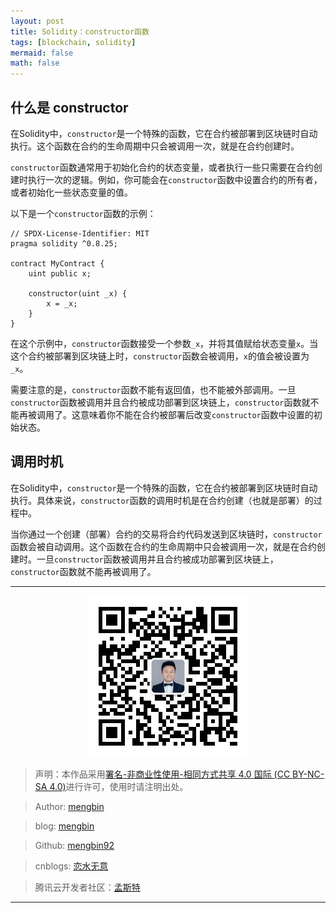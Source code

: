 ```yaml
---
layout: post
title: Solidity：constructor函数
tags: [blockchain, solidity]
mermaid: false
math: false
--- 
```


## 什么是 constructor

在Solidity中，`constructor`是一个特殊的函数，它在合约被部署到区块链时自动执行。这个函数在合约的生命周期中只会被调用一次，就是在合约创建时。

`constructor`函数通常用于初始化合约的状态变量，或者执行一些只需要在合约创建时执行一次的逻辑。例如，你可能会在`constructor`函数中设置合约的所有者，或者初始化一些状态变量的值。

以下是一个`constructor`函数的示例：

```solidity
// SPDX-License-Identifier: MIT
pragma solidity ^0.8.25;

contract MyContract {
    uint public x;

    constructor(uint _x) {
        x = _x;
    }
}
```

在这个示例中，`constructor`函数接受一个参数`_x`，并将其值赋给状态变量`x`。当这个合约被部署到区块链上时，`constructor`函数会被调用，`x`的值会被设置为`_x`。

需要注意的是，`constructor`函数不能有返回值，也不能被外部调用。一旦`constructor`函数被调用并且合约被成功部署到区块链上，`constructor`函数就不能再被调用了。这意味着你不能在合约被部署后改变`constructor`函数中设置的初始状态。

## 调用时机  

在Solidity中，`constructor`是一个特殊的函数，它在合约被部署到区块链时自动执行。具体来说，`constructor`函数的调用时机是在合约创建（也就是部署）的过程中。

当你通过一个创建（部署）合约的交易将合约代码发送到区块链时，`constructor`函数会被自动调用。这个函数在合约的生命周期中只会被调用一次，就是在合约创建时。一旦`constructor`函数被调用并且合约被成功部署到区块链上，`constructor`函数就不能再被调用了。

---

<div align="center">
  <img src="../img/qrcode_wechat.jpg" alt="孟斯特">
</div>

> 声明：本作品采用[署名-非商业性使用-相同方式共享 4.0 国际 (CC BY-NC-SA 4.0)](https://creativecommons.org/licenses/by-nc-sa/4.0/deed.zh)进行许可，使用时请注明出处。  

> Author: [mengbin](mengbin1992@outlook.com)  

> blog: [mengbin](https://mengbin.top)  

> Github: [mengbin92](https://mengbin92.github.io/)  

> cnblogs: [恋水无意](https://www.cnblogs.com/lianshuiwuyi/)  

> 腾讯云开发者社区：[孟斯特](https://cloud.tencent.com/developer/user/6649301)  

---
